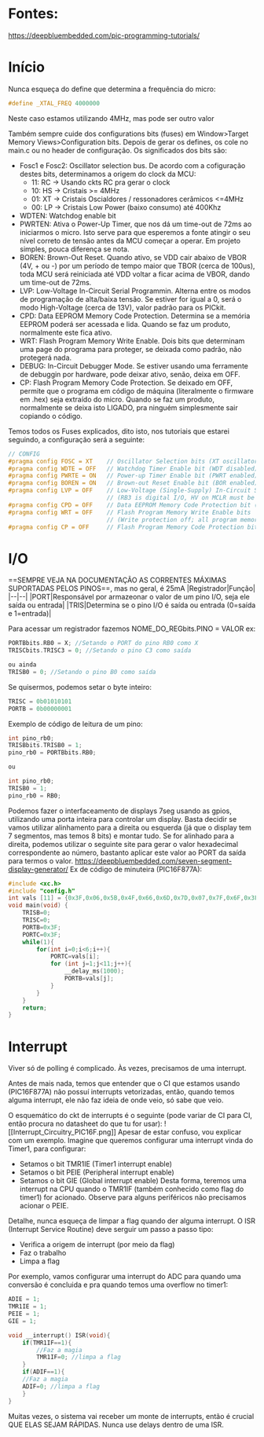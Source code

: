 # Fontes:
https://deepbluembedded.com/pic-programming-tutorials/
# Início
Nunca esqueça do define que determina a frequência do micro:
```C
#define _XTAL_FREQ 4000000
```
Neste caso estamos utilizando 4MHz, mas pode ser outro valor

Também sempre cuide dos configurations bits (fuses) em Window>Target Memory Views>Configuration bits.
Depois de gerar os defines, os cole no main.c ou no header de configuração. Os significados dos bits são:
- Fosc1 e Fosc2: Oscillator selection bus. De acordo com a cofiguração destes bits, determinamos a origem do clock da MCU:
	- 11: RC -> Usando ckts RC pra gerar o clock
	- 10: HS -> Cristais >= 4MHz
	- 01: XT -> Cristais Oscialdores / ressonadores cerâmicos <=4MHz
	- 00: LP -> Cristais Low Power (baixo consumo) até 400Khz
- WDTEN: Watchdog enable bit
- PWRTEN: Ativa o Power-Up Timer, que nos dá um time-out de 72ms ao iniciarmos o micro. Isto serve para que esperemos a fonte atingir o seu nível correto de tensão antes da MCU começar a operar. Em projeto simples, pouca diferença se nota.
- BOREN: Brown-Out Reset. Quando ativo, se VDD cair abaixo de VBOR (4V, + ou -) por um período de tempo maior que TBOR (cerca de 100us), toda MCU será reiniciada até VDD voltar a ficar acima de VBOR, dando um time-out de 72ms.
- LVP: Low-Voltage In-Circuit Serial Programmin. Alterna entre os modos de programação de alta/baixa tensão. Se estiver for igual a 0, será o modo High-Voltage (cerca de 13V), valor padrão para os PICkit.
- CPD: Data EEPROM Memory Code Protection. Determina se a memória EEPROM poderá ser acessada e lida. Quando se faz um produto, normalmente este fica ativo.
- WRT: Flash Program Memory Write Enable. Dois bits que determinam uma page do programa para proteger, se deixada como padrão, não protegerá nada.
- DEBUG: In-Circuit Debugger Mode. Se estiver usando uma ferramente de debuggin por hardware, pode deixar ativo, senão, deixa em OFF.
- CP: Flash Program Memory Code Protection. Se deixado em OFF, permite que o programa em código de máquina (literalmente o firmware em .hex) seja extraído do micro. Quando se faz um produto, normalmente se deixa isto LIGADO, pra ninguém simplesmente sair copiando o código.

Temos todos os Fuses explicados, dito isto, nos tutoriais que estarei seguindo, a configuração será a seguinte:
```C
// CONFIG
#pragma config FOSC = XT    // Oscillator Selection bits (XT oscillator)
#pragma config WDTE = OFF   // Watchdog Timer Enable bit (WDT disabled)
#pragma config PWRTE = ON   // Power-up Timer Enable bit (PWRT enabled)
#pragma config BOREN = ON   // Brown-out Reset Enable bit (BOR enabled)
#pragma config LVP = OFF    // Low-Voltage (Single-Supply) In-Circuit Serial Programming Enable bit
                            // (RB3 is digital I/O, HV on MCLR must be used for programming)
#pragma config CPD = OFF    // Data EEPROM Memory Code Protection bit (Data EEPROM code protection off)
#pragma config WRT = OFF    // Flash Program Memory Write Enable bits
                            // (Write protection off; all program memory may be written to by EECON control)
#pragma config CP = OFF     // Flash Program Memory Code Protection bit (Code protection off)
```

# I/O
==SEMPRE VEJA NA DOCUMENTAÇÃO AS CORRENTES MÁXIMAS SUPORTADAS PELOS PINOS==, mas no geral, é 25mA
|Registrador|Função|
|--|--|
|PORT|Responsável por armazeonar o valor de um pino I/O, seja ele saída ou entrada|
|TRIS|Determina se o pino I/O é saída ou entrada (0=saída e 1=entrada)|

Para acessar um registrador fazemos NOME_DO_REGbits.PINO = VALOR
ex:
```C
PORTBbits.RB0 = X; //Setando o PORT do pino RB0 como X
TRISCbits.TRISC3 = 0; //Setando o pino C3 como saída

ou ainda
TRISB0 = 0; //Setando o pino B0 como saída
```

Se quisermos, podemos setar o byte inteiro:
```C
TRISC = 0b01010101
PORTB = 0b00000001
```

Exemplo de código de leitura de um pino:
```C
int pino_rb0;
TRISBbits.TRISB0 = 1;
pino_rb0 = PORTBbits.RB0;

ou

int pino_rb0;
TRISB0 = 1;
pino_rb0 = RB0;
```

Podemos fazer o interfaceamento de displays 7seg usando as gpios, utilizando uma porta inteira para controlar um display. Basta decidir se vamos utilizar alinhamento para a direita ou esquerda (já que o display tem 7 segmentos, mas temos 8 bits) e montar tudo.
Se for alinhado para a direita, podemos utilizar o seguinte site para gerar o valor hexadecimal correspondente ao número, bastanto aplicar este valor ao PORT da saída para termos o valor.
https://deepbluembedded.com/seven-segment-display-generator/
Ex de código de minuteira (PIC16F877A):
```C
#include <xc.h>
#include "config.h"
int vals [11] = {0x3F,0x06,0x5B,0x4F,0x66,0x6D,0x7D,0x07,0x7F,0x6F,0x3F}; 
void main(void) {
    TRISB=0;
    TRISC=0;
    PORTB=0x3F;
    PORTC=0x3F;
    while(1){
        for(int i=0;i<6;i++){
            PORTC=vals[i];
            for (int j=1;j<11;j++){
                __delay_ms(1000);
                PORTB=vals[j];
            }
        }
    }
    return;
}
```

# Interrupt

Viver só de polling é complicado. Às vezes, precisamos de uma interrupt.

Antes de mais nada, temos que entender que o CI que estamos usando (PIC16F877A) não possuí interrupts vetorizadas, então, quando temos alguma interrupt, ele não faz ideia de onde veio, só sabe que veio.

O esquemático do ckt de interrupts é o seguinte (pode variar de CI para CI, então procura no datasheet do que tu for usar):
![[Interrupt_Circuitry_PIC16F.png]]
Apesar de estar confuso, vou explicar com um exemplo. Imagine que queremos configurar uma interrupt vinda do Timer1, para configurar:
- Setamos o bit TMR1IE (Timer1 interrupt enable)
- Setamos o bit PEIE (Peripheral interrupt enable)
- Setamos o bit GIE (Global interrupt enable)
Desta forma, teremos uma interrupt na CPU quando o TMR1IF (também conhecido como flag do timer1) for acionado.
Observe para alguns periféricos não precisamos acionar o PEIE.

Detalhe, nunca esqueça de limpar a flag quando der alguma interrupt.
O ISR (Interrupt Service Routine) deve serguir um passo a passo tipo:
- Verifica a origem de interrupt (por meio da flag)
- Faz o trabalho
- Limpa a flag

Por exemplo, vamos configurar uma interrupt do ADC para quando uma conversão é concluida e pra quando temos uma overflow no timer1:
```C
ADIE = 1;
TMR1IE = 1;
PEIE = 1;
GIE = 1;

void __interrupt() ISR(void){
	if(TMR1IF==1){
		//Faz a magia
		TMR1IF=0; //limpa a flag
	}
	if(ADIF==1){
	//Faz a magia
	ADIF=0; //limpa a flag
	}
}
```

Muitas vezes, o sistema vai receber um monte de interrupts, então é crucial QUE ELAS SEJAM RÁPIDAS. Nunca use delays dentro de uma ISR.
